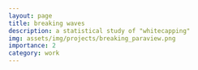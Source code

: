 ```yaml
---
layout: page
title: breaking waves
description: a statistical study of "whitecapping"
img: assets/img/projects/breaking_paraview.png
importance: 2
category: work
---
```

